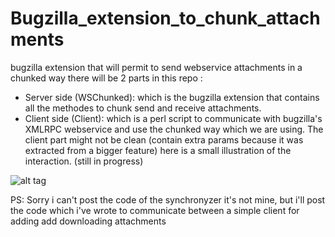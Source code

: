# Bugzilla_extension_to_chunk_attachments
bugzilla extension that will permit to send webservice attachments in a chunked way there will be 2 parts in this repo :
- Server side (WSChunked): which is the bugzilla extension that contains all the methodes to chunk send and receive attachments.
- Client side (Client): which is a perl script to communicate with bugzilla's XMLRPC webservice and use the chunked way which we are using.
The client part might not be clean (contain extra params because it was extracted from a bigger feature)
here is a small illustration of the interaction. (still in progress)

![alt tag](https://github.com/benm-stm/Bugzilla_extension_to_chunk_attachments/blob/master/chunked_illustration.png)

PS: Sorry i can't post the code of the synchronyzer it's not mine, but i'll post the code which i've wrote to communicate between a simple client for adding add  downloading attachments

